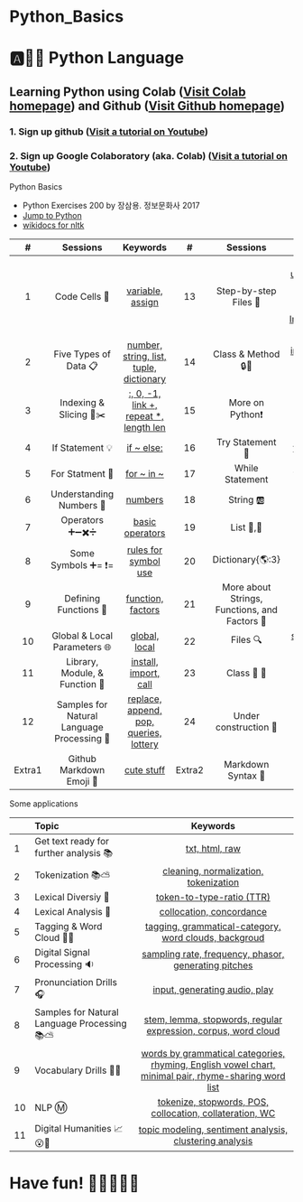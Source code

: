 # Python_Basics

# :a::hamster::paw_prints: Python Language
## **Learning Python** using **Colab** ([Visit Colab homepage](https://colab.research.google.com/?utm_source=scs-index)) and **Github** ([Visit Github homepage](https://github.com/))

### **1. Sign up github** ([Visit a tutorial on Youtube](https://www.youtube.com/watch?v=c-NikCpec7U))
### **2. Sign up Google Colaboratory** (aka. Colab) ([Visit a tutorial on Youtube](https://www.youtube.com/watch?v=2X_EU18OeYM))

Python Basics 
- Python Exercises 200 by 장삼용. 정보문화사 2017
- [Jump to Python](https://wikidocs.net/book/1) 
- [wikidocs for nltk](https://wikidocs.net/21667)

| # | Sessions | Keywords |#|Sessions | Keywords |
|:--:|:--:|:--:|:--:|:--:|:--:|
| 1 | Code Cells 🐾 | [variable, assign](https://github.com/ms624atyale/Python_Basics/blob/main/1_CodeCells_Basic_.ipynb)| 13 | Step-by-step Files 🐣 | [rt, rb, open, close, url, UTF-8, Save on your machine, Upload txt files on Colab, Save Image(unsuccessful yet)](https://github.com/ms624atyale/Python_Basics/blob/main/30_ReadFilesImportingfrom_html.ipynb)|  
| 2 | Five Types of Data 📋| [number, string, list, tuple, dictionary](https://github.com/ms624atyale/Python_Basics/blob/main/2_FiveTypesofData.ipynb)| 14 | Class & Method 🔒🔑 | [instant object, class number, class method, etc. ](https://github.com/ms624atyale/Python_Basics/blob/main/14_Class_Method.ipynb)| 
| 3 | Indexing & Slicing 📌✂️ | [:, 0, -1, link +, repeat *, length len](https://github.com/ms624atyale/Python_Basics/blob/main/3_Indexing_Slicing.ipynb)| 15 | More on Python❗|[more](https://github.com/ms624atyale/Python_Basics/blob/main/14_MoreonPython.ipynb)|
| 4 | If Statement 💡 | [if ~ else:](https://github.com/ms624atyale/Python_Basics/blob/main/4_1_IfStatement.ipynb)| 16 | Try Statement 🚦 |[try ~ except ~ else](https://github.com/ms624atyale/Python_Basics/blob/main/4_3_tryExceptElse_Statement.ipynb)| 
| 5 | For Statment 🔂 | [for ~ in ~](https://github.com/ms624atyale/Python_Basics/blob/main/4_2_ForStatement.ipynb)| 17 | While Statement | [while ~ continue ~ break ](https://github.com/ms624atyale/Python_Basics/blob/main/4_4_WhileStatementwContinueBreak.ipynb)|  
| 6 | Understanding Numbers 🔢 | [numbers](https://github.com/ms624atyale/Python_Basics/blob/main/5_UnderstandingNumbers.ipynb)| 18 | String 🆎 | [strings](https://github.com/ms624atyale/Python_Basics/blob/main/15_AboutSrings.ipynb)|  
| 7 | Operators ➕➖✖️➗ | [basic operators](https://github.com/ms624atyale/Python_Basics/blob/main/6_Operators.ipynb)| 19 | List 🚙,🚗 | [[1,'a','ABC']](https://github.com/ms624atyale/Python_Basics/blob/main/16_Lists.ipynb)|  
| 8  | Some Symbols ➕= ❗= | [rules for symbol use](https://github.com/ms624atyale/Python_Basics/blob/main/7_SomeSymbols.ipynb)|20 | Dictionary{🌎:3} | [{'earth':3}](https://github.com/ms624atyale/Python_Basics/blob/main/17_Dictionary.ipynb)|  
| 9  | Defining Functions 🍔 | [function, factors](https://github.com/ms624atyale/Python_Basics/blob/main/8_DefiningFunctions.ipynb)| 21 | More about Strings, Functions, and Factors 🐹 | [strings, functions, &factors](https://github.com/ms624atyale/Python_Basics/blob/main/18_MoreaboutStringsFunctionsFactors.ipynb)| 
| 10  | Global & Local Parameters 🌐 | [global, local](https://github.com/ms624atyale/Python_Basics/blob/main/9_GlobalLocalParameters.ipynb)| 22 | Files 🔍 | [step-by-step, big-size data](https://github.com/ms624atyale/Python_Basics/blob/main/19_Files.ipynb)|  
| 11 | Library, Module, & Function 🎁 | [install, import, call](https://github.com/ms624atyale/Python_Basics/blob/main/10_InstallPackages_ImportModlues_CallFunctions.ipynb)|23 | Class 📂 🎲 | Object |   
|12 | Samples for Natural Language Processing 💯|[replace, append, pop, queries, lottery](https://github.com/ms624atyale/Python_Basics/blob/main/20_Samples4NLP.ipynb)| 24 | Under construction 💯|[]()|
|Extra1|Github Markdown Emoji 🐹 |[cute stuff](https://gist.github.com/rxaviers/7360908) |Extra2| Markdown Syntax 🐣 |[bullets, font color](https://www.markdownguide.org/basic-syntax/) |




 

Some applications

|  | Topic | Keywords |
|:--|:---|:---:|
| 1 | Get text ready for further analysis 📚  | [txt, html, raw](https://github.com/ms624atyale/Class_Activities/blob/main/30_ReadFilesImportingfrom_html.ipynb)| 
| 2 | Tokenization 📚⛅ | [cleaning, normalization, tokenization](https://github.com/ms624atyale/Python_Basics/blob/main/28_Tokenization_VariousWays.ipynb)|
| 3 | Lexical Diversiy  🍱  | [token-to-type-ratio (TTR)](https://github.com/ms624atyale/Python_Basics/blob/main/LexicalDiversity_Aesop4Children.ipynb) |
| 4 | Lexical Analysis  🍱  | [collocation, concordance](https://github.com/ms624atyale/Python_Basics/blob/main/32_LexicalAnalysis_ConcondanceCollateration.ipynb) |
| 5 |Tagging & Word Cloud 🌈🎏 | [tagging, grammatical-category, word clouds, backgroud](https://github.com/ms624atyale/Python_Basics/blob/main/WordCloud_ModifiedfromMK316.ipynb)|
| 6 | Digital Signal Processing 🔉 | [sampling rate, frequency, phasor, generating pitches ](https://github.com/ms624atyale/Python_Basics/blob/main/31_DigitalSignalProcessing_ModifiedfromHSNam95.ipynb)|
| 7 | Pronunciation Drills 🎧 | [input, generating audio, play ](https://github.com/ms624atyale/Python_Basics/blob/main/22_Text2Speech_ModifiedfromMK316.ipynb)|
| 8 | Samples for Natural Language Processing 📚⛅ | [stem, lemma, stopwords, regular expression, corpus, word cloud](https://github.com/ms624atyale/Python_Basics/blob/main/25_samples4nlp_ModifiedfromHSNam95.ipynb)|
| 9 | Vocabulary Drills 🔖🐣  | [words by grammatical categories, rhyming, English vowel chart, minimal pair, rhyme-sharing word list](https://github.com/ms624atyale/Python_Basics/blob/main/23_VocabularyDrills_ModifiedfromMK316.ipynb)| 
| 10 | NLP Ⓜ️  | [tokenize, stopwords, POS, collocation, collateration, WC](https://github.com/ms624atyale/Python_Basics/blob/main/29_STwordsPOSCollocationConcordanceWC_ModifiedfromHSNam95_Junkyuhufs.ipynb)|
| 11 | Digital Humanities 📈😮🐳| [topic modeling, sentiment analysis, clustering analysis](https://github.com/ms624atyale/Python_Basics/blob/main/24_NLP_DigitalHumanities_ModifiedfromJunkyuhufs.ipynb)|
# Have fun! :icecream::tropical_drink::cake::apple::watermelon:
